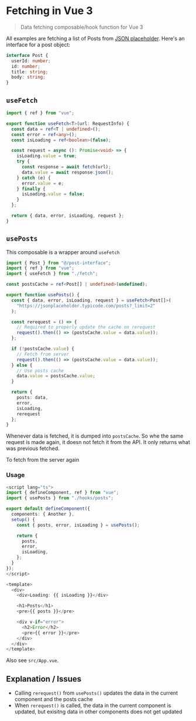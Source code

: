 # Fetching in Vue 3

> Data fetching composable/hook function for Vue 3

All examples are fetching a list of Posts from [JSON placeholder](https://jsonplaceholder.typicode.com/posts). Here's an interface for a post object:

```ts
interface Post {
  userId: number;
  id: number;
  title: string;
  body: string;
}
```

## `useFetch`

```ts
import { ref } from "vue";

export function useFetch<T>(url: RequestInfo) {
  const data = ref<T | undefined>();
  const error = ref<any>();
  const isLoading = ref<boolean>(false);

  const request = async (): Promise<void> => {
    isLoading.value = true;
    try {
      const response = await fetch(url);
      data.value = await response.json();
    } catch (e) {
      error.value = e;
    } finally {
      isLoading.value = false;
    }
  };

  return { data, error, isLoading, request };
}
```

## `usePosts`

This composable is a wrapper around `useFetch`

```ts
import { Post } from "@/post-interface";
import { ref } from "vue";
import { useFetch } from "./fetch";

const postsCache = ref<Post[] | undefined>(undefined);

export function usePosts() {
  const { data, error, isLoading, request } = useFetch<Post[]>(
    "https://jsonplaceholder.typicode.com/posts?_limit=2"
  );

  const rerequest = () => {
    // Required to properly update the cache on rerequest
    request().then(() => (postsCache.value = data.value));
  };

  if (!postsCache.value) {
    // Fetch from server
    request().then(() => (postsCache.value = data.value));
  } else {
    // Use posts cache
    data.value = postsCache.value;
  }

  return {
    posts: data,
    error,
    isLoading,
    rerequest
  };
}
```

Whenever data is fetched, it is dumped into `postsCache`. So whe the same request is made again, it doesn not fetch it from the API. It only returns what was previous fetched.

To fetch from the server again

### Usage

```ts
<script lang="ts">
import { defineComponent, ref } from "vue";
import { usePosts } from "./hooks/posts";

export default defineComponent({
  components: { Another },
  setup() {
    const { posts, error, isLoading } = usePosts();

    return {
      posts,
      error,
      isLoading,
    };
  }
});
</script>

<template>
  <div>
    <div>Loading: {{ isLoading }}</div>

    <h1>Posts</h1>
    <pre>{{ posts }}</pre>

    <div v-if="error">
      <h2>Error</h2>
      <pre>{{ error }}</pre>
    </div>
  </div>
</template>
```

Also see `src/App.vue`.

## Explanation / Issues
- Calling `rerequest()` from `usePosts()` updates the data in the current component and the posts cache
- When `rerequest()` is called, the data in the current component is updated, but exisitng data in other components does not get updated